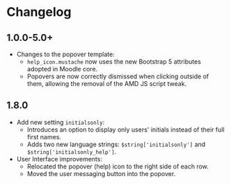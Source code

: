 # Changelog

## 1.0.0-5.0+

- Changes to the popover template:
  - `help_icon.mustache` now uses the new Bootstrap 5 attributes adopted in Moodle core.
  - Popovers are now correctly dismissed when clicking outside of them, allowing the removal of the AMD JS script tweak.

## 1.8.0

- Add new setting `initialsonly`:
  - Introduces an option to display only users' initials instead of their full first names.
  - Adds two new language strings: `$string['initialsonly']` and `$string['initialsonly_help']`.
- User Interface improvements:
  - Relocated the popover (help) icon to the right side of each row.
  - Moved the user messaging button into the popover.

